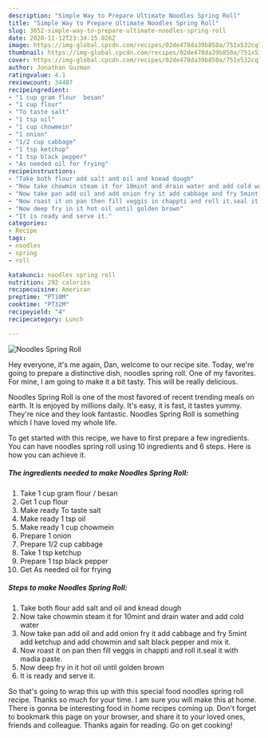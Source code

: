 ```yaml
---
description: "Simple Way to Prepare Ultimate Noodles Spring Roll"
title: "Simple Way to Prepare Ultimate Noodles Spring Roll"
slug: 3652-simple-way-to-prepare-ultimate-noodles-spring-roll
date: 2020-11-12T23:34:15.026Z
image: https://img-global.cpcdn.com/recipes/02de478da39b850a/751x532cq70/noodles-spring-roll-recipe-main-photo.jpg
thumbnail: https://img-global.cpcdn.com/recipes/02de478da39b850a/751x532cq70/noodles-spring-roll-recipe-main-photo.jpg
cover: https://img-global.cpcdn.com/recipes/02de478da39b850a/751x532cq70/noodles-spring-roll-recipe-main-photo.jpg
author: Jonathan Guzman
ratingvalue: 4.1
reviewcount: 34407
recipeingredient:
- "1 cup gram flour  besan"
- "1 cup flour"
- "To taste salt"
- "1 tsp oil"
- "1 cup chowmein"
- "1 onion"
- "1/2 cup cabbage"
- "1 tsp ketchup"
- "1 tsp black pepper"
- "As needed oil for frying"
recipeinstructions:
- "Take both flour add salt and oil and knead dough"
- "Now take chowmin steam it for 10mint and drain water and add cold water"
- "Now take pan add oil and add onion fry it add cabbage and fry 5mint add ketchup and add chowmin and salt black pepper and mix it."
- "Now roast it on pan then fill veggis in chappti and roll it.seal it with madia paste."
- "Now deep fry in it hot oil until golden brown"
- "It is ready and serve it."
categories:
- Recipe
tags:
- noodles
- spring
- roll

katakunci: noodles spring roll 
nutrition: 292 calories
recipecuisine: American
preptime: "PT10M"
cooktime: "PT32M"
recipeyield: "4"
recipecategory: Lunch

---
```



![Noodles Spring Roll](https://img-global.cpcdn.com/recipes/02de478da39b850a/751x532cq70/noodles-spring-roll-recipe-main-photo.jpg)

Hey everyone, it's me again, Dan, welcome to our recipe site. Today, we're going to prepare a distinctive dish, noodles spring roll. One of my favorites. For mine, I am going to make it a bit tasty. This will be really delicious.



Noodles Spring Roll is one of the most favored of recent trending meals on earth. It is enjoyed by millions daily. It's easy, it is fast, it tastes yummy. They're nice and they look fantastic. Noodles Spring Roll is something which I have loved my whole life.


To get started with this recipe, we have to first prepare a few ingredients. You can have noodles spring roll using 10 ingredients and 6 steps. Here is how you can achieve it.

<!--inarticleads1-->

##### The ingredients needed to make Noodles Spring Roll:

1. Take 1 cup gram flour / besan
1. Get 1 cup flour
1. Make ready To taste salt
1. Make ready 1 tsp oil
1. Make ready 1 cup chowmein
1. Prepare 1 onion
1. Prepare 1/2 cup cabbage
1. Take 1 tsp ketchup
1. Prepare 1 tsp black pepper
1. Get As needed oil for frying




<!--inarticleads2-->

##### Steps to make Noodles Spring Roll:

1. Take both flour add salt and oil and knead dough
1. Now take chowmin steam it for 10mint and drain water and add cold water
1. Now take pan add oil and add onion fry it add cabbage and fry 5mint add ketchup and add chowmin and salt black pepper and mix it.
1. Now roast it on pan then fill veggis in chappti and roll it.seal it with madia paste.
1. Now deep fry in it hot oil until golden brown
1. It is ready and serve it.




So that's going to wrap this up with this special food noodles spring roll recipe. Thanks so much for your time. I am sure you will make this at home. There is gonna be interesting food in home recipes coming up. Don't forget to bookmark this page on your browser, and share it to your loved ones, friends and colleague. Thanks again for reading. Go on get cooking!
